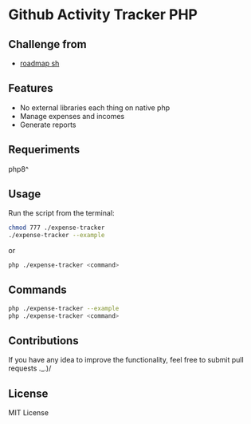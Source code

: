 # Github Activity Tracker PHP


## Challenge from
- [roadmap sh](https://roadmap.sh/projects/expense-tracker)

## Features
- No external libraries each thing on native php
- Manage expenses and incomes
- Generate reports

## Requeriments
php8^

## Usage
Run the script from the terminal:
```sh
chmod 777 ./expense-tracker
./expense-tracker --example
```
or
```sh
php ./expense-tracker <command>
```

## Commands
```sh
php ./expense-tracker --example
php ./expense-tracker <command>
```

## Contributions
If you have any idea to improve the functionality, feel free to submit pull requests ._.)/

## License
MIT License
